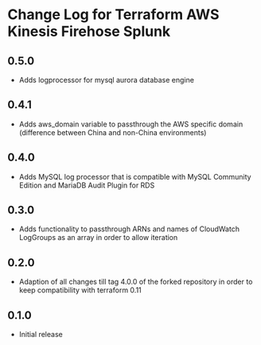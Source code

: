 # Change Log for Terraform AWS Kinesis Firehose Splunk

## 0.5.0
  * Adds logprocessor for mysql aurora database engine

## 0.4.1
  * Adds aws_domain variable to passthrough the AWS specific domain (difference between China and non-China environments)

## 0.4.0
  * Adds MySQL log processor that is compatible with MySQL Community Edition and MariaDB Audit Plugin for RDS

## 0.3.0
  * Adds functionality to passthrough ARNs and names of CloudWatch LogGroups as an array in order to allow iteration

## 0.2.0
  * Adaption of all changes till tag 4.0.0 of the forked repository in order to keep compatibility with terraform 0.11

## 0.1.0
  * Initial release
